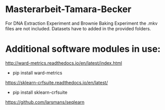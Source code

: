 # Masterarbeit-Tamara-Becker

For DNA Extraction Experiment and Brownie Baking Experiment the .mkv files are not included. Datasets have to added in the provided folders.


# Additional software modules in use:

http://ward-metrics.readthedocs.io/en/latest/index.html

- pip install ward-metrics


https://sklearn-crfsuite.readthedocs.io/en/latest/

- pip install sklearn-crfsuite


https://github.com/larsmans/seqlearn

